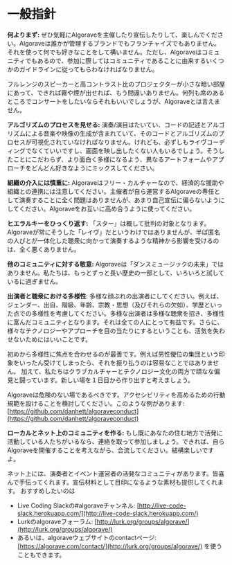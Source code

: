 # 一般指針

**何よりまず:** ぜひ気軽にAlgoraveを主催したり宣伝したりして、楽しんでください。Algoraveは誰かが管理するブランドでもフランチャイズでもありません。それを使って何でも好きなことをして構いません。ただし、Algoraveはコミュニティでもあるので、参加に際してはコミュニティであることに由来するいくつかのガイドラインに従ってもらわなければなりません。

フルレンジのスピーカーと高コントラスト比のプロジェクターが小さな暗い部屋にあって、できれば霧や煙が出せれば、もう間違いありません。何列も席のあるところでコンサートをしたいならそれもいいでしょうが、Algoraveとは言えません。

**アルゴリズムのプロセスを見せる:** 演奏/演目はたいてい、コードの記述とアルゴリズムによる音楽や映像の生成が含まれていて、そのコードとアルゴリズムのプロセスが可視化されていなければなりません。けれども、必ずしもライヴコーディングでなくていいですし、画面を映し出したくない人もいるでしょう。そうしたことにこだわらず、より面白く多様になるよう、異なるアートフォームやアプローチをどんどん好きなようにミックスしてください。

**組織の介入には慎重に:** Algoraveはフリー・カルチャーなので、経済的な援助や組織との連携には注意してください。主催者が自ら運営するAlgoraveの専任として演奏することに全く問題はありませんが、あまり自己宣伝に偏らないようにしてください。Algoraveをお互いに高め合うように使ってください。

**ヒエラルキーをひっくり返す:** 「スター」は概して批判の対象となります。Algoraveが常にそうした「レイヴ」だというわけではありませんが、半ば匿名の人びとが一体化した聴衆に向かって演奏するような精神から影響を受けるのは、全く悪くありません。

**他のコミュニティに対する敬意:** Algoraveは「ダンスミュージックの未来」ではありません。私たちは、もっとずっと長い歴史の一部として、いろいろと試しているに過ぎません。

**出演者と聴衆における多様性**: 多様な顔ぶれの出演者にしてください。例えば、ジェンダー、出自、階級、年齢、宗教・思想（及びそれらの欠如）、学歴といった点での多様性を考慮してください。多様な出演者は多様な聴衆を招き、多様性に富んだコミュニティとなります。それは全ての人にとって有益です。さらに、様々なテクノロジーやアプローチを目の当たりにするということも、活気を失わせないためにはいいことです。

初めから多様性に焦点を合わせるのが最善です。例えば男性優位の集団という印象をいったん受けてしまったら、それを振り払うのは容易なことではありません。 加えて、私たちはクラブカルチャーとテクノロジー文化の両方で頑なな偏見と闘っています。新しい場を１日目から作り出すと考えましょう。

Algoraveは危険のない場であるべきです。アクセシビリティを高めるための行動規範を設けることを検討してください。このような例があります: [https://github.com/danhett/algoraveconduct](https://github.com/danhett/algoraveconduct)

**ローカルとネット上のコミュニティを作る:** もし既にあなたの住む地方で活発に活動している人たちがいるなら、連絡を取って参加しましょう。できれば、自らAlgoraveを開催することを考えながら、合流してください。結構楽しいですよ。

ネット上には、演奏者とイベント運営者の活発なコミュニティがあります。皆喜んで手伝ってくれます。宣伝材料として目印になるような素材も提供してくれます。 おすすめしたいのは 

- Live Coding Slackの#algoraveチャンネル: [http://live-code-slack.herokuapp.com/](http://live-code-slack.herokuapp.com/)
- Lurkのalgoraveフォーラム: [http://lurk.org/groups/algorave/](http://lurk.org/groups/algorave/)
- あるいは、algoraveウェブサイトのcontactページ: [https://algorave.com/contact/](http://lurk.org/groups/algorave/) を使うこともできます。